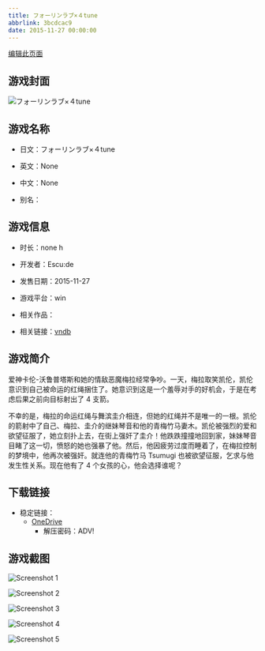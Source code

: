 ```yaml
---
title: フォーリンラブ×４tune
abbrlink: 3bcdcac9
date: 2015-11-27 00:00:00
---
```

[编辑此页面](https://github.com/ACG-3/ADV3-source/blob/main/source/_posts/games/%E3%83%95%E3%82%A9%E3%83%BC%E3%83%AA%E3%83%B3%E3%83%A9%E3%83%96%C3%97%EF%BC%94tune.md)

## 游戏封面

![フォーリンラブ×４tune](https://pan.timero.xyz/d/onedrive/img_lib_001/%E3%83%95%E3%82%A9%E3%83%BC%E3%83%AA%E3%83%B3%E3%83%A9%E3%83%96%C3%97%EF%BC%94tune_cover.avif)


## 游戏名称

- 日文：フォーリンラブ×４tune
- 英文：None
- 中文：None

- 别名：


## 游戏信息

- 时长：none h
- 开发者：Escu:de
- 发售日期：2015-11-27
- 游戏平台：win
- 相关作品：

- 相关链接：[vndb](https://vndb.org/v18172)


## 游戏简介

爱神卡伦-沃鲁普塔斯和她的情敌恶魔梅拉经常争吵。一天，梅拉取笑凯伦，凯伦意识到自己被命运的红绳捆住了。她意识到这是一个羞辱对手的好机会，于是在考虑后果之前向目标射出了 4 支箭。

不幸的是，梅拉的命运红绳与舞滨圭介相连，但她的红绳并不是唯一的一根。凯伦的箭射中了自己、梅拉、圭介的继妹琴音和他的青梅竹马妻木。凯伦被强烈的爱和欲望征服了，她立刻扑上去，在街上强奸了圭介！他跌跌撞撞地回到家，妹妹琴音目睹了这一切，愤怒的她也强暴了他。然后，他因疲劳过度而睡着了，在梅拉控制的梦境中，他再次被强奸。就连他的青梅竹马 Tsumugi 也被欲望征服，乞求与他发生性关系。现在他有了 4 个女孩的心，他会选择谁呢？


## 下载链接

- 稳定链接：
    - [OneDrive](https://pan.timero.xyz/onedrive/adv_lib_001/%E3%83%95%E3%82%A9%E3%83%BC%E3%83%AA%E3%83%B3%E3%83%A9%E3%83%96%C3%97%EF%BC%94tune)
        - 解压密码：ADV!



## 游戏截图


![Screenshot 1](https://pan.timero.xyz/d/onedrive/img_lib_001/%E3%83%95%E3%82%A9%E3%83%BC%E3%83%AA%E3%83%B3%E3%83%A9%E3%83%96%C3%97%EF%BC%94tune_Screenshot_1.avif)

![Screenshot 2](https://pan.timero.xyz/d/onedrive/img_lib_001/%E3%83%95%E3%82%A9%E3%83%BC%E3%83%AA%E3%83%B3%E3%83%A9%E3%83%96%C3%97%EF%BC%94tune_Screenshot_2.avif)

![Screenshot 3](https://pan.timero.xyz/d/onedrive/img_lib_001/%E3%83%95%E3%82%A9%E3%83%BC%E3%83%AA%E3%83%B3%E3%83%A9%E3%83%96%C3%97%EF%BC%94tune_Screenshot_3.avif)

![Screenshot 4](https://pan.timero.xyz/d/onedrive/img_lib_001/%E3%83%95%E3%82%A9%E3%83%BC%E3%83%AA%E3%83%B3%E3%83%A9%E3%83%96%C3%97%EF%BC%94tune_Screenshot_4.avif)

![Screenshot 5](https://pan.timero.xyz/d/onedrive/img_lib_001/%E3%83%95%E3%82%A9%E3%83%BC%E3%83%AA%E3%83%B3%E3%83%A9%E3%83%96%C3%97%EF%BC%94tune_Screenshot_5.avif)

